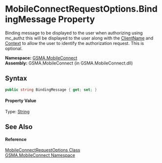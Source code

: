 MobileConnectRequestOptions.BindingMessage Property
===================================================
Binding message to be displayed to the user when authorizing using mc_authz this will be displayed to the user along with the [ClientName][1] and [Context][2] to allow the user to identify the authorization request. This is optional.

**Namespace:** [GSMA.MobileConnect][3]  
**Assembly:** GSMA.MobileConnect (in GSMA.MobileConnect.dll)

Syntax
------

```csharp
public string BindingMessage { get; set; }
```

#### Property Value
Type: [String][4]

See Also
--------

#### Reference
[MobileConnectRequestOptions Class][5]  
[GSMA.MobileConnect Namespace][3]  

[1]: ../../GSMA.MobileConnect.Authentication/AuthenticationOptions/ClientName.md
[2]: ../../GSMA.MobileConnect.Authentication/AuthenticationOptions/Context.md
[3]: ../README.md
[4]: http://msdn.microsoft.com/en-us/library/s1wwdcbf
[5]: README.md
[6]: ../../_icons/Help.png